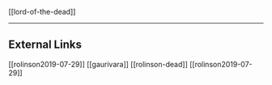 [[lord-of-the-dead]]


---

## External Links
[[rolinson2019-07-29]] [[gaurivara]]
[[rolinson-dead]]
[[rolinson2019-07-29]]
